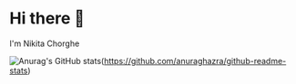 # Hi there 👋

I'm Nikita Chorghe 


![Anurag's GitHub stats](https://github-readme-stats.vercel.app/api?username=anuraghazra&show_icons=true&theme=midnight-purple)(https://github.com/anuraghazra/github-readme-stats)
